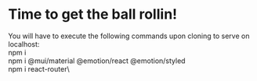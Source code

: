 # Time to get the ball rollin!
You will have to execute the following commands upon cloning to serve on localhost:\
npm i\
npm i @mui/material @emotion/react @emotion/styled\
npm i react-router\